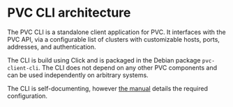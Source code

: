 # PVC CLI architecture

The PVC CLI is a standalone client application for PVC. It interfaces with the PVC API, via a configurable list of clusters with customizable hosts, ports, addresses, and authentication.

The CLI is build using Click and is packaged in the Debian package `pvc-client-cli`. The CLI does not depend on any other PVC components and can be used independently on arbitrary systems.

The CLI is self-documenting, however [the manual](/manuals/cli) details the required configuration.
